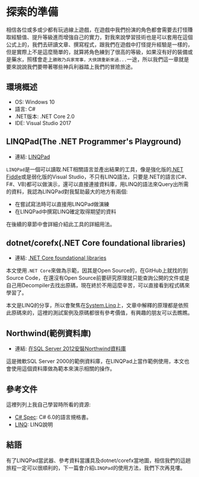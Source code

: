 # 探索的準備
相信各位或多或少都有玩過線上遊戲，在遊戲中我們扮演的角色都會需要去打怪賺取經驗值、提升等級進而增強自己的實力，對我來說學習技術也是可以套用在這個公式上的，我們去研讀文章、撰寫程式，跟我們在遊戲中打怪提升經驗是一樣的，但是實際上不是這麼簡單的，就算將角色練到了很高的等級，如果沒有好的裝備或是藥水，照樣會走上`勝敗乃兵家常事，大俠請重新來過...`一途，所以我們這一章就是要來說說我們要帶著哪些神兵利器踏上我們的冒險旅途。

## 環境概述
* OS: Windows 10
* 語言: C#
* .NET版本: .NET Core 2.0
* IDE: Visual Studio 2017

## LINQPad(The .NET Programmer's Playground)
* 連結: [LINQPad](http://www.linqpad.net/)

`LINQPad`是一個可以讀取.NET相關語言並產出結果的工具，像是強化版的[.NET Fiddle](https://dotnetfiddle.net/)或是弱化版的Visual Studio，不只有LINQ語法，只要是.NET的語言(C#、F#、VB)都可以做演示，還可以直接連接資料庫，用LINQ的語法來Query出所需的資料，我認為LINQPad對我幫助最大的地方有兩個:
* 在嘗試寫法時可以直接用LINQPad做演練
* 在LINQPad中撰寫LINQ確定取得期望的資料

在後續的章節中會詳細介紹此工具的詳細用法。

## dotnet/corefx(.NET Core foundational libraries)
* 連結: [.NET Core foundational libraries](https://github.com/dotnet/corefx)

本文使用`.NET Core`來做為示範，因其是Open Source的，在GitHub上就找的到Source Code，在還沒有Open Source前要研究原理就只能查詢公開的文件或是自己用Decompiler去找出原碼，現在終於不用這麼辛苦，可以直接看到程式碼來學習了。

本文是LINQ的分享，所以會聚焦在[System.Linq](https://github.com/dotnet/corefx/tree/master/src/System.Linq)上，文章中解釋的原理都是依照此原碼來的，這裡的測試案例及原碼都很有參考價值，有興趣的朋友可以去瞧瞧。

## Northwind(範例資料庫)
* 連結: [在SQL Server 2012安裝Northwind資料庫](http://limitlessping.blogspot.tw/2016/04/sql-server-2012northwind.html)

這是微軟SQL Server 2000的範例資料庫，在LINQPad上當作範例使用，本文也會使用這個資料庫做為範本來演示相關的操作。

## 參考文件
這裡列列上我自己學習時所看的資源:
* [C# Spec](https://docs.microsoft.com/en-us/dotnet/csharp/language-reference/language-specification/): C# 6.0的語言規格書。
* [LINQ](https://docs.microsoft.com/en-us/dotnet/csharp/programming-guide/concepts/linq/): LINQ說明

## 結語
有了LINQPad當武器、參考資料當護具及dotnet/corefx當地圖，相信我們的這趟旅程一定可以很順利的，下一篇會介紹`LINQPad`的使用方法，我們下次再見嘍。